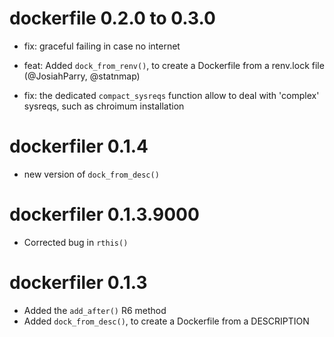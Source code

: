 # dockerfile 0.2.0 to 0.3.0

- fix: graceful failing in case no internet

- feat: Added `dock_from_renv()`, to create a Dockerfile from a renv.lock file (@JosiahParry, @statnmap)

- fix: the dedicated `compact_sysreqs` function allow to deal with 'complex' sysreqs, such as chroimum installation

# dockerfiler 0.1.4

* new version of `dock_from_desc()`

# dockerfiler 0.1.3.9000

* Corrected bug in `rthis()`

# dockerfiler 0.1.3

* Added the `add_after()` R6 method
* Added `dock_from_desc()`, to create a Dockerfile from a DESCRIPTION
